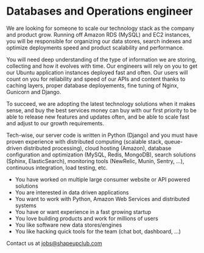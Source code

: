 Databases and Operations engineer
====

We are looking for someone to scale our technology stack as the company and product grow. Running off Amazon RDS (MySQL) and EC2 instances, you will be responsible for organizing our data stores, search indexes and optimize deployments speed and product scalability and performance.

You will need deep understanding of the type of information we are storing, collecting and how it evolves with time. Our engineers will rely on you to get our Ubuntu application instances deployed fast and often. Our users will count on you for reliability and speed of our APIs and content thanks to caching layers, proper database deployements, fine tuning of Nginx, Gunicorn and Django.

To succeed, we are adopting the latest technology solutions when it makes sense, and buy the best services money can buy with our first priority to be able to release new features and updates often, and be able to scale fast and adjust to our growth requirements.

Tech-wise, our server code is written in Python (Django) and you must have proven experience with distributed computing (scalable stack, queue-driven distributed processing), cloud hosting (Amazon), database configuration and optimization (MySQL, Redis, MongoDB), search solutions (Sphinx, ElasticSearch), monitoring tools (NewRelic, Munin, Sentry, ...), continuous integration, load testing, etc.

   * You have worked on multiple large consumer website or API powered solutions
   * You are interested in data driven applications
   * You want to work with Python, Amazon Web Services and distributed systems
   * You have or want experience in a fast growing startup
   * You love building products and work for millions of users
   * You like software new data stores/engines
   * You like hacking quick tools for the team (chat bot, dashboard, ...)

Contact us at jobs@shapeupclub.com
